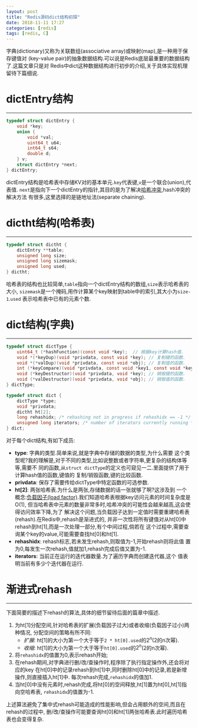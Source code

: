 ```yaml
---
layout: post
title: "Redis源码dict结构初探"
date: 2018-11-11 17:27
categories: [redis]
tags: [redis, C]
---
```


字典(dictionary)又称为关联数组(associative array)或映射(map),是一种用于保存键值对
(key-value pair)的抽象数据结构.可以说是Redis底层最重要的数据结构了.这篇文章只是对
Redis中dict这种数据结构进行初步的介绍,关于具体实现机理留待下篇细说.

# dictEntry结构
---
```c
typedef struct dictEntry {
    void *key;
    union {
        void *val;
        uint64_t u64;
        int64_t s64;
        double d;
    } v;
    struct dictEntry *next;
} dictEntry;
```
dictEntry结构是哈希表中存储KV对的基本单元.`key`代表键,`v`是一个联合(union),代表值.
`next`是指向下一个dictEntry的指针,其目的是为了解决[哈希冲突][collision],hash冲突的解决方法
有很多,这里选择的是链地址法(separate chaining).

[collision]: https://en.wikipedia.org/wiki/Hash_table#Collision_resolution

# dictht结构(哈希表)
---
```c
typedef struct dictht {
    dictEntry **table;
    unsigned long size;
    unsigned long sizemask;
    unsigned long used;
} dictht;
```
哈希表的结构也比较简单,`table`指向一个dictEntry结构的数组,`size`表示哈希表的大小,
`sizemask`是一个掩码,用作计算某个key映射到table中的索引,其大小为`size-1`.`used`
表示哈希表中已有的元素个数.

# dict结构(字典)
---
```c
typedef struct dictType {
    uint64_t (*hashFunction)(const void *key);  // 根据key计算hash值.
    void *(*keyDup)(void *privdata, const void *key); // 复制键的函数.
    void *(*valDup)(void *privdata, const void *obj); // 复制值的函数.
    int (*keyCompare)(void *privdata, const void *key1, const void *key2);  // 对比键的函数.
    void (*keyDestructor)(void *privdata, void *key); // 销毁键的函数.
    void (*valDestructor)(void *privdata, void *obj); // 销毁值的函数.
} dictType;

typedef struct dict {
    dictType *type;
    void *privdata;
    dictht ht[2];
    long rehashidx; /* rehashing not in progress if rehashidx == -1 */
    unsigned long iterators; /* number of iterators currently running */
} dict;
```
对于每个dict结构,有如下成员:
+ <strong>type</strong>: 字典的类型.简单来说,就是字典中存储的数据的类型,为什么需要
这个类型呢?我的理解是,对于不同的类型,比如说整数或者字符串,更复杂的结构体等等,需要不
同的函数,从`struct dictType`的定义也可窥见一二.里面提供了用于计算hash值的函数,键值的
复制/销毁函数,键的比较函数.
+ <strong>privdata</strong>: 保存了需要传给dictType中特定函数的可选参数.
+ <strong>ht[2]</strong>: 两张哈希表.为什么是两张,存储数据的话一张就够了啊?这涉及到
一个概念:[负载因子(load factor)][load factor].我们知道哈希表根据key访问元素的时间复杂度是O(1),
但当哈希表中元素的数量非常多时,哈希冲突的可能性会越来越高,这会使得访问效率下降,为了
解决这个问题,当负载因子达到一定值时需要重建哈希表(rehash).在Redis中,rehash是渐进式的,
并非一次性将所有键值对从ht[0]中rehash到ht[1],而是一次处理一部分,有个中间过程,倘若在
这个过程中,需要查询某个key的value,可能需要查找ht[0]和ht[1].
+ <strong>rehashidx</strong>: rehash标志,若未发生rehash,则取值为-1,开始rehash则将此值
置为0,每发生一次rehash,值就加1,rehash完成后值又置为-1.
+ <strong>iterators</strong>: 当前正在运行的迭代器数量.为了遍历字典而创建迭代器,这个
值表明当前有多少个迭代器在运行.

[load factor]: https://en.wikipedia.org/wiki/Hash_table#Key_statistics

# 渐进式rehash
---
下面简要的描述下rehash的算法,具体的细节留待后面的篇章中描述.
1. 为ht[1]分配空间,针对哈希表的扩展(负载因子过大)或者收缩(负载因子过小)两种情况,
分配空间的策略有所不同:
    + *扩展*: ht[1]的大小为第一个大于等于`2 * ht[0].used`的$2^n$(2的n次幂).
    + *收缩*: ht[1]的大小为第一个大于等于`ht[0].used`的$2^n$(2的n次幂).
2. 将`rehashidx`的值置为0,表示rehash开始;
3. 在rehash期间,对字典进行删/改/查操作时,程序除了执行指定操作外,还会将对应的key
在ht[0]中的记录rehash到ht[1]中,同时删除ht[0]中的记录,若是新增操作,则直接插入ht[1]中.
每次rehash完成,`rehashidx`的值加1.
4. 当ht[0]中没有元素时,rehash完成,将ht[0]的空间释放,ht[1]置为ht[0],ht[1]指向空哈希表,
`rehashidx`的值置为-1.

上述算法避免了集中式rehash可能造成的性能影响,但会占用额外的空间,而且在rehash的过程中,
删/改/查操作可能要查询ht[0]和ht[1]两张哈希表.此时遍历哈希表也会变得复杂.
